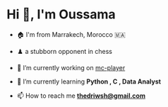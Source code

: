<h1>Hi 👋, I'm Oussama</h1>

- 🏠 I'm from Marrakech, Morocco 🇲🇦
- ♟️ a stubborn opponent in chess 
- 🔭 I’m currently working on [mc-player](https://github.com/driouechoussa/mc-player)

- 🌱 I’m currently learning **Python , C , Data Analyst**

- 📫 How to reach me **thedriwsh@gmail.com**

